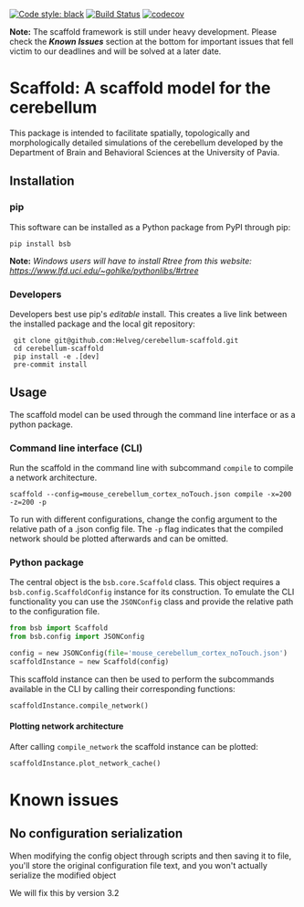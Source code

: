 [![Code style: black](https://img.shields.io/badge/code%20style-black-000000.svg)](https://github.com/psf/black)
[![Build Status](https://travis-ci.com/Helveg/cerebellum-scaffold.svg?token=XSpW8taq6yXK53yq1am2&branch=master)](https://travis-ci.com/Helveg/cerebellum-scaffold)
[![codecov](https://codecov.io/gh/Helveg/cerebellum-scaffold/branch/master/graph/badge.svg?token=iMOwEbV0AZ)](https://codecov.io/gh/Helveg/cerebellum-scaffold)

**Note:** The scaffold framework is still under heavy development. Please check the
**_Known Issues_** section at the bottom for important issues that fell victim to our
deadlines and will be solved at a later date.

# Scaffold: A scaffold model for the cerebellum
This package is intended to facilitate spatially, topologically and morphologically
detailed simulations of the cerebellum developed by the Department of Brain and Behavioral
Sciences at the University of Pavia.

## Installation

### pip

This software can be installed as a Python package from PyPI through pip:

```
pip install bsb
```

**Note:** *Windows users will have to install Rtree from this website:
https://www.lfd.uci.edu/~gohlke/pythonlibs/#rtree*

### Developers

Developers best use pip's *editable* install. This creates a live link between the
installed package and the local git repository:

```
 git clone git@github.com:Helveg/cerebellum-scaffold.git
 cd cerebellum-scaffold
 pip install -e .[dev]
 pre-commit install
```

## Usage

The scaffold model can be used through the command line interface or as a python package.

### Command line interface (CLI)

Run the scaffold in the command line with subcommand `compile` to compile a network
architecture.

```
scaffold --config=mouse_cerebellum_cortex_noTouch.json compile -x=200 -z=200 -p
```

To run with different configurations, change the config argument to the relative path of a
.json config file. The `-p` flag indicates that the compiled network should be plotted
afterwards and can be omitted.

### Python package

The central object is the `bsb.core.Scaffold` class. This object requires a
`bsb.config.ScaffoldConfig` instance for its construction. To emulate the CLI
functionality you can use the `JSONConfig` class and provide the relative path to the
configuration file.

```python
from bsb import Scaffold
from bsb.config import JSONConfig

config = new JSONConfig(file='mouse_cerebellum_cortex_noTouch.json')
scaffoldInstance = new Scaffold(config)
```

This scaffold instance can then be used to perform the subcommands available in the CLI by
calling their corresponding functions:

```python
scaffoldInstance.compile_network()
```

#### Plotting network architecture

After calling `compile_network` the scaffold instance can be plotted:

```python
scaffoldInstance.plot_network_cache()
```


# Known issues

## No configuration serialization

When modifying the config object through scripts and then saving it to file, you'll store
the original configuration file text, and you won't actually serialize the modified object

We will fix this by version 3.2
